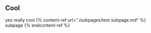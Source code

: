 ## Cool
yes really cool
{% content-ref url="./subpages/test subpage.md" %} subpage {% endcontent-ref %}
